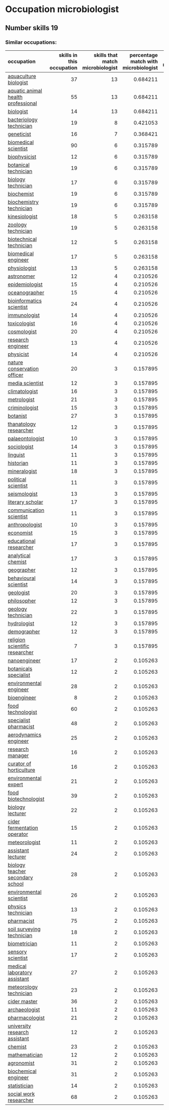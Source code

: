 # Occupation microbiologist
## Number skills 19
### Similar occupations:
| occupation                                                                  |   skills in this occupation |   skills that match microbiologist |   percentage match with microbiologist |   skills not in microbiologist |
|:----------------------------------------------------------------------------|----------------------------:|-----------------------------------:|---------------------------------------:|-------------------------------:|
| [aquaculture biologist](aquaculture_biologist.md)                           |                          37 |                                 13 |                               0.684211 |                             24 |
| [aquatic animal health professional](aquatic_animal_health_professional.md) |                          55 |                                 13 |                               0.684211 |                             42 |
| [biologist](biologist.md)                                                   |                          14 |                                 13 |                               0.684211 |                              1 |
| [bacteriology technician](bacteriology_technician.md)                       |                          19 |                                  8 |                               0.421053 |                             11 |
| [geneticist](geneticist.md)                                                 |                          16 |                                  7 |                               0.368421 |                              9 |
| [biomedical scientist](biomedical_scientist.md)                             |                          90 |                                  6 |                               0.315789 |                             84 |
| [biophysicist](biophysicist.md)                                             |                          12 |                                  6 |                               0.315789 |                              6 |
| [botanical technician](botanical_technician.md)                             |                          19 |                                  6 |                               0.315789 |                             13 |
| [biology technician](biology_technician.md)                                 |                          17 |                                  6 |                               0.315789 |                             11 |
| [biochemist](biochemist.md)                                                 |                          19 |                                  6 |                               0.315789 |                             13 |
| [biochemistry technician](biochemistry_technician.md)                       |                          19 |                                  6 |                               0.315789 |                             13 |
| [kinesiologist](kinesiologist.md)                                           |                          18 |                                  5 |                               0.263158 |                             13 |
| [zoology technician](zoology_technician.md)                                 |                          19 |                                  5 |                               0.263158 |                             14 |
| [biotechnical technician](biotechnical_technician.md)                       |                          12 |                                  5 |                               0.263158 |                              7 |
| [biomedical engineer](biomedical_engineer.md)                               |                          17 |                                  5 |                               0.263158 |                             12 |
| [physiologist](physiologist.md)                                             |                          13 |                                  5 |                               0.263158 |                              8 |
| [astronomer](astronomer.md)                                                 |                          12 |                                  4 |                               0.210526 |                              8 |
| [epidemiologist](epidemiologist.md)                                         |                          15 |                                  4 |                               0.210526 |                             11 |
| [oceanographer](oceanographer.md)                                           |                          15 |                                  4 |                               0.210526 |                             11 |
| [bioinformatics scientist](bioinformatics_scientist.md)                     |                          24 |                                  4 |                               0.210526 |                             20 |
| [immunologist](immunologist.md)                                             |                          14 |                                  4 |                               0.210526 |                             10 |
| [toxicologist](toxicologist.md)                                             |                          16 |                                  4 |                               0.210526 |                             12 |
| [cosmologist](cosmologist.md)                                               |                          20 |                                  4 |                               0.210526 |                             16 |
| [research engineer](research_engineer.md)                                   |                          13 |                                  4 |                               0.210526 |                              9 |
| [physicist](physicist.md)                                                   |                          14 |                                  4 |                               0.210526 |                             10 |
| [nature conservation officer](nature_conservation_officer.md)               |                          20 |                                  3 |                               0.157895 |                             17 |
| [media scientist](media_scientist.md)                                       |                          12 |                                  3 |                               0.157895 |                              9 |
| [climatologist](climatologist.md)                                           |                          16 |                                  3 |                               0.157895 |                             13 |
| [metrologist](metrologist.md)                                               |                          21 |                                  3 |                               0.157895 |                             18 |
| [criminologist](criminologist.md)                                           |                          15 |                                  3 |                               0.157895 |                             12 |
| [botanist](botanist.md)                                                     |                          27 |                                  3 |                               0.157895 |                             24 |
| [thanatology researcher](thanatology_researcher.md)                         |                          12 |                                  3 |                               0.157895 |                              9 |
| [palaeontologist](palaeontologist.md)                                       |                          10 |                                  3 |                               0.157895 |                              7 |
| [sociologist](sociologist.md)                                               |                          14 |                                  3 |                               0.157895 |                             11 |
| [linguist](linguist.md)                                                     |                          11 |                                  3 |                               0.157895 |                              8 |
| [historian](historian.md)                                                   |                          11 |                                  3 |                               0.157895 |                              8 |
| [mineralogist](mineralogist.md)                                             |                          18 |                                  3 |                               0.157895 |                             15 |
| [political scientist](political_scientist.md)                               |                          11 |                                  3 |                               0.157895 |                              8 |
| [seismologist](seismologist.md)                                             |                          13 |                                  3 |                               0.157895 |                             10 |
| [literary scholar](literary_scholar.md)                                     |                          17 |                                  3 |                               0.157895 |                             14 |
| [communication scientist](communication_scientist.md)                       |                          11 |                                  3 |                               0.157895 |                              8 |
| [anthropologist](anthropologist.md)                                         |                          10 |                                  3 |                               0.157895 |                              7 |
| [economist](economist.md)                                                   |                          15 |                                  3 |                               0.157895 |                             12 |
| [educational researcher](educational_researcher.md)                         |                          17 |                                  3 |                               0.157895 |                             14 |
| [analytical chemist](analytical_chemist.md)                                 |                          17 |                                  3 |                               0.157895 |                             14 |
| [geographer](geographer.md)                                                 |                          12 |                                  3 |                               0.157895 |                              9 |
| [behavioural scientist](behavioural_scientist.md)                           |                          14 |                                  3 |                               0.157895 |                             11 |
| [geologist](geologist.md)                                                   |                          20 |                                  3 |                               0.157895 |                             17 |
| [philosopher](philosopher.md)                                               |                          12 |                                  3 |                               0.157895 |                              9 |
| [geology technician](geology_technician.md)                                 |                          22 |                                  3 |                               0.157895 |                             19 |
| [hydrologist](hydrologist.md)                                               |                          12 |                                  3 |                               0.157895 |                              9 |
| [demographer](demographer.md)                                               |                          12 |                                  3 |                               0.157895 |                              9 |
| [religion scientific researcher](religion_scientific_researcher.md)         |                           7 |                                  3 |                               0.157895 |                              4 |
| [nanoengineer](nanoengineer.md)                                             |                          17 |                                  2 |                               0.105263 |                             15 |
| [botanicals specialist](botanicals_specialist.md)                           |                          12 |                                  2 |                               0.105263 |                             10 |
| [environmental engineer](environmental_engineer.md)                         |                          28 |                                  2 |                               0.105263 |                             26 |
| [bioengineer](bioengineer.md)                                               |                           8 |                                  2 |                               0.105263 |                              6 |
| [food technologist](food_technologist.md)                                   |                          60 |                                  2 |                               0.105263 |                             58 |
| [specialist pharmacist](specialist_pharmacist.md)                           |                          48 |                                  2 |                               0.105263 |                             46 |
| [aerodynamics engineer](aerodynamics_engineer.md)                           |                          25 |                                  2 |                               0.105263 |                             23 |
| [research manager](research_manager.md)                                     |                          16 |                                  2 |                               0.105263 |                             14 |
| [curator of horticulture](curator_of_horticulture.md)                       |                          16 |                                  2 |                               0.105263 |                             14 |
| [environmental expert](environmental_expert.md)                             |                          21 |                                  2 |                               0.105263 |                             19 |
| [food biotechnologist](food_biotechnologist.md)                             |                          39 |                                  2 |                               0.105263 |                             37 |
| [biology lecturer](biology_lecturer.md)                                     |                          22 |                                  2 |                               0.105263 |                             20 |
| [cider fermentation operator](cider_fermentation_operator.md)               |                          15 |                                  2 |                               0.105263 |                             13 |
| [meteorologist](meteorologist.md)                                           |                          11 |                                  2 |                               0.105263 |                              9 |
| [assistant lecturer](assistant_lecturer.md)                                 |                          24 |                                  2 |                               0.105263 |                             22 |
| [biology teacher secondary school](biology_teacher_secondary_school.md)     |                          28 |                                  2 |                               0.105263 |                             26 |
| [environmental scientist](environmental_scientist.md)                       |                          26 |                                  2 |                               0.105263 |                             24 |
| [physics technician](physics_technician.md)                                 |                          13 |                                  2 |                               0.105263 |                             11 |
| [pharmacist](pharmacist.md)                                                 |                          75 |                                  2 |                               0.105263 |                             73 |
| [soil surveying technician](soil_surveying_technician.md)                   |                          18 |                                  2 |                               0.105263 |                             16 |
| [biometrician](biometrician.md)                                             |                          11 |                                  2 |                               0.105263 |                              9 |
| [sensory scientist](sensory_scientist.md)                                   |                          17 |                                  2 |                               0.105263 |                             15 |
| [medical laboratory assistant](medical_laboratory_assistant.md)             |                          27 |                                  2 |                               0.105263 |                             25 |
| [meteorology technician](meteorology_technician.md)                         |                          23 |                                  2 |                               0.105263 |                             21 |
| [cider master](cider_master.md)                                             |                          36 |                                  2 |                               0.105263 |                             34 |
| [archaeologist](archaeologist.md)                                           |                          11 |                                  2 |                               0.105263 |                              9 |
| [pharmacologist](pharmacologist.md)                                         |                          21 |                                  2 |                               0.105263 |                             19 |
| [university research assistant](university_research_assistant.md)           |                          12 |                                  2 |                               0.105263 |                             10 |
| [chemist](chemist.md)                                                       |                          23 |                                  2 |                               0.105263 |                             21 |
| [mathematician](mathematician.md)                                           |                          12 |                                  2 |                               0.105263 |                             10 |
| [agronomist](agronomist.md)                                                 |                          31 |                                  2 |                               0.105263 |                             29 |
| [biochemical engineer](biochemical_engineer.md)                             |                          31 |                                  2 |                               0.105263 |                             29 |
| [statistician](statistician.md)                                             |                          14 |                                  2 |                               0.105263 |                             12 |
| [social work researcher](social_work_researcher.md)                         |                          68 |                                  2 |                               0.105263 |                             66 |
